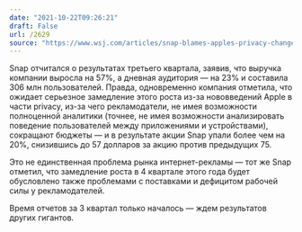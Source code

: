 ```yaml
---
date: "2021-10-22T09:26:21"
draft: False
url: /2629
source: "https://www.wsj.com/articles/snap-blames-apples-privacy-changes-for-hurting-its-ad-business-11634847647?mod=hp_lead_pos4"
---
```


Snap отчитался о результатах третьего квартала, заявив, что выручка компании выросла на 57%, а дневная аудитория — на 23% и составила 306 млн пользователей. Правда, одновременно компания отметила, что ожидает серьезное замедление этого роста из-за нововведений Apple в части privacy, из-за чего рекламодатели, не имея возможности полноценной аналитики (точнее, не имея возможности анализировать поведение пользователей между приложениями и устройствами), сокращают бюджеты — и в результате акции Snap упали более чем на 20%, снизившись до 57 долларов за акцию против предыдущих 75.

Это не единственная проблема рынка интернет-рекламы — тот же Snap отметил, что замедление роста в 4 квартале этого года будет обусловлено также проблемами с поставками и дефицитом рабочей силы у рекламодателей. 

Время отчетов за 3 квартал только началось — ждем результатов других гигантов.
